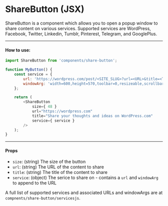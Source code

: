 ShareButton (JSX)
====================

ShareButton is a component which allows you to open a popup window to share content on various services. Supported services are WordPress, Facebook, Twitter, Linkedin, Tumblr, Pinterest, Telegram, and GooglePlus.

-------

#### How to use:

```js
import ShareButton from 'components/share-button';

function MyButton() {
	const service = {
		url: 'https://wordpress.com/post/<SITE_SLUG>?url=<URL>&title=<TITLE>&text=&v=5',
		windowArg: 'width=600,height=570,toolbar=0,resizeable,scrollbars,status',
	};

	return (
		<ShareButton
			size={ 48 }
			url="https://wordpress.com"
			title="Share your thoughts and ideas on WordPress.com"
			service={ service }
		/>
	);
}
```

--------

#### Props

* `size`: (string) The size of the button
* `url`: (string) The URL of the content to share
* `title`: (string) The title of the content to share
* `service`: (object) The serice to share on - contains a `url` and `windowArg` to append to the URL

A full list of supported services and associated URLs and windowArgs are at `compnents/share-button/servicesjs`.
